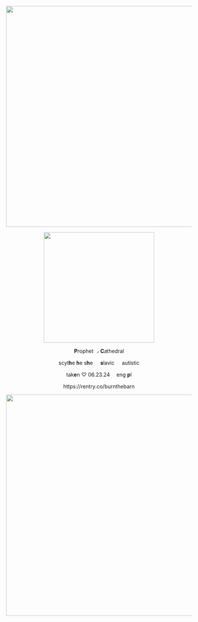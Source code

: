 
<p align="center">
  <img src="https://64.media.tumblr.com/c2ac56be3ee8df8ea40c1bc9ee2a6d36/5c946af0eadf9488-15/s1280x1920/b2767c9d53bbaf17bfb77751ff1b73fe70a49c58.pnj" width="600" title="">
  </p>
  <p align="center">
  <img src="https://64.media.tumblr.com/58500196fbe69e5fd9e1670b67430ea6/830a934fb0fc304a-1f/s540x810/4583d8f5e2e1fb7c86f147c5b5eaaa82844a574f.pnj" width="300" title="">
  </p>
  <p align="center">
  𝐏𝑟ophet ◞ 𝐂𝑎thedral
  </p>
  <p align="center">
scyt𝐡e 𝐡e s𝐡e⠀⠀𝐬lavic⠀⠀autistic
  </p>
  <p align="center">
tak𝐞n ♡ 06.23.24 ⠀ eng 𝐩l
  </p>
<p align="center">
https://rentry.co/burnthebarn
  </p>
  <p align="center">
<img src="https://64.media.tumblr.com/b91f8efeb5ed3dcf8051d914423a5af1/5c946af0eadf9488-3a/s1280x1920/d54423f73aec05898b3815a9bc38282cb0451ad8.pnj" width="600" title="">
